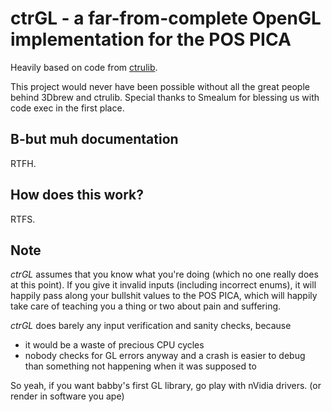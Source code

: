 ctrGL - a far-from-complete OpenGL implementation for the POS PICA
=====

Heavily based on code from [ctrulib](https://github.com/smealum/ctrulib).

This project would never have been possible without all the great people behind 3Dbrew and ctrulib.
Special thanks to Smealum for blessing us with code exec in the first place.

B-but muh documentation
----
RTFH.

How does this work?
----
RTFS.

Note
----
*ctrGL* assumes that you know what you're doing (which no one really does at this point).
If you give it invalid inputs (including incorrect enums), it will happily pass along your bullshit values to the POS PICA, which will happily take care of teaching you a thing or two about pain and suffering.

*ctrGL* does barely any input verification and sanity checks, because
- it would be a waste of precious CPU cycles
- nobody checks for GL errors anyway and a crash is easier to debug than something not happening when it was supposed to

So yeah, if you want babby's first GL library, go play with nVidia drivers. (or render in software you ape)
